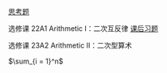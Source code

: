 [思考题](https://qiuszms.github.io/2022-2023_Extra_Problems.pdf)

选修课 22A1 Arithmetic I：二次互反律 [课后习题](https://qiuszms.github.io/22A1.pdf)

选修课 23A2 Arithmetic II：二次型算术

$\sum_{i = 1}^n$
